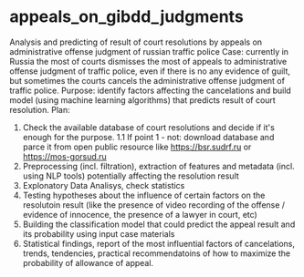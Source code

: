# appeals_on_gibdd_judgments
Analysis and predicting of result of court resolutions by appeals on administrative offense judgment of russian traffic police
Case: currently in Russia the most of courts dismisses the most of appeals to administrative offense judgment of traffic police, even if there is no any evidence of guilt, but sometimes the courts cancels the administrative offense judgment of traffic police.
Purpose: identify factors affecting the cancelations and build model (using machine learning algorithms) that predicts result of court resolution.
Plan:
1. Check the available database of court resolutions and decide if it's enough for the purpose.
1.1 If point 1 - not: download database and parce it from open public resource like https://bsr.sudrf.ru or https://mos-gorsud.ru
2. Preprocessing (incl. filtration), extraction of features and metadata (incl. using NLP tools) potentially affecting the resolution result
3. Explonatory Data Analisys, check statistics
4. Testing hypotheses about the influence of certain factors on the resolutoin result (like the presence of video recording of the offense / evidence of innocence, the presence of a lawyer in court, etc)
5. Building the classification model that could predict the appeal result and its probability using input case materials
6. Statistical findings, report of the most influential factors of cancelations, trends, tendencies, practical recommendatoins of how to maximize the probability of allowance of appeal.
